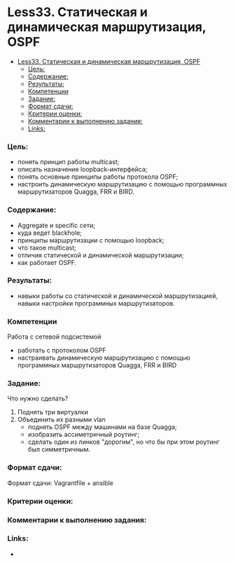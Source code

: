 # Less33. Статическая и динамическая маршрутизация, OSPF 
- [Less33. Статическая и динамическая маршрутизация, OSPF](#less33-статическая-и-динамическая-маршрутизация-ospf)
    - [Цель:](#цель)
    - [Содержание:](#содержание)
    - [Результаты:](#результаты)
    - [Компетенции](#компетенции)
    - [Задание:](#задание)
    - [Формат сдачи:](#формат-сдачи)
    - [Критерии оценки:](#критерии-оценки)
    - [Комментарии к выполнению задания:](#комментарии-к-выполнению-задания)
    - [Links:](#links)

### Цель: 
- понять принцип работы multicast;
- описать назначение loopback-интерфейса;
- понять основные принципы работы протокола OSPF;
- настроить динамическую маршрутизацию с помощью программных маршрутизаторов Quagga, FRR и BIRD.
  
### Содержание:
- Aggregate и specific сети;
- куда ведет blackhole;
- принципы маршрутизации с помощью loopback;
- что такое multicast;
- отличия статической и динамической маршрутизации;
- как работает OSPF.
 
### Результаты:
- навыки работы со статической и динамической маршрутизацией, навыки настройки программных маршрутизаторов.
### Компетенции

Работа с сетевой подсистемой
- работать с протоколом OSPF
- настраивать динамическую маршрутизацию с помощью программных маршрутизаторов Quagga, FRR и BIRD
### Задание:
Что нужно сделать?

1. Поднять три виртуалки
2. Объединить их разными vlan
    - поднять OSPF между машинами на базе Quagga;
    - изобразить ассиметричный роутинг;
    - сделать один из линков "дорогим", но что бы при этом роутинг был симметричным.

### Формат сдачи: 
Формат сдачи: Vagrantfile + ansible

### Критерии оценки:

### Комментарии к выполнению задания:


### Links:

- 
